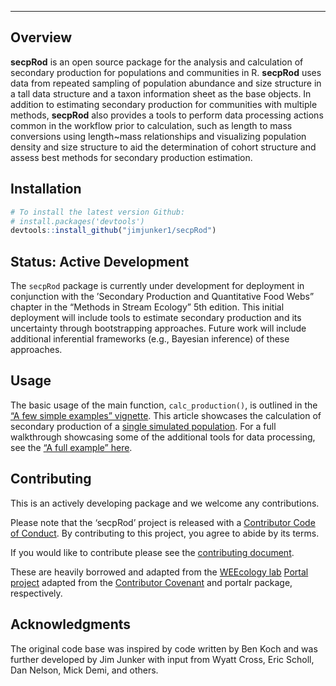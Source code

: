 
<!-- README.md is generated from README.Rmd. Please edit that file -->

------------------------------------------------------------------------

## Overview

**secpRod** is an open source package for the analysis and calculation
of secondary production for populations and communities in R.
**secpRod** uses data from repeated sampling of population abundance and
size structure in a tall data structure and a taxon information sheet as
the base objects. In addition to estimating secondary production for
communities with multiple methods, **secpRod** also provides a tools to
perform data processing actions common in the workflow prior to
calculation, such as length to mass conversions using length~mass
relationships and visualizing population density and size structure to
aid the determination of cohort structure and assess best methods for
secondary production estimation.

## Installation

``` r
# To install the latest version Github:
# install.packages('devtools')
devtools::install_github("jimjunker1/secpRod")
```

## Status: Active Development

The `secpRod` package is currently under development for deployment in
conjunction with the ’Secondary Production and Quantitative Food Webs”
chapter in the “Methods in Stream Ecology” 5th edition. This initial
deployment will include tools to estimate secondary production and its
uncertainty through bootstrapping approaches. Future work will include
additional inferential frameworks (e.g., Bayesian inference) of these
approaches.

## Usage

The basic usage of the main function, `calc_production()`, is outlined
in the [“A few simple examples”
vignette](https://jimjunker1.github.io/secpRod/articles/simple-example.html).
This article showcases the calculation of secondary production of a
[single simulated
population](https://jimjunker1.github.io/secpRod/articles/sampling-simulation.html).
For a full walkthrough showcasing some of the additional tools for data
processing, see the [“A full example” here]().

## Contributing

This is an actively developing package and we welcome any contributions.

Please note that the ‘secpRod’ project is released with a [Contributor
Code of Conduct](.github/CODE_OF_CONDUCT.md). By contributing to this
project, you agree to abide by its terms.

If you would like to contribute please see the [contributing
document](.github/CONTRIBUTING.md).

These are heavily borrowed and adapted from the [WEEcology
lab](https://www.weecology.org/) [Portal
project](https://portal.weecology.org/) adapted from the [Contributor
Covenant](https://www.contributor-covenant.org/) and portalr package,
respectively.

## Acknowledgments

The original code base was inspired by code written by Ben Koch and was
further developed by Jim Junker with input from Wyatt Cross, Eric
Scholl, Dan Nelson, Mick Demi, and others.

